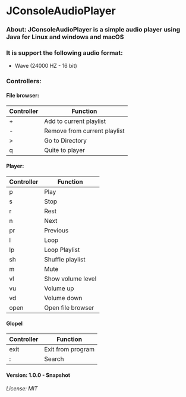 # JConsoleAudioPlayer

### About: JConsoleAudioPlayer is a simple audio player using Java for Linux and windows and macOS <br>
### It is support the following audio format: 
- Wave (24000 HZ - 16 bit) 

### Controllers: 

#### File browser:
| Controller | Function                     |
|------------|------------------------------|
| +          | Add to current playlist      |
| -          | Remove from current playlist |
 | &gt;       | Go to Directory              |
| q          | Quite to player              |
#### Player:
| Controller | Function          |
|------------|-------------------|
| p          | Play              |
| s          | Stop              |
| r          | Rest              |
 | n          | Next              |
 | pr         | Previous          |
 | l          | Loop              |
 | lp         | Loop Playlist     |
| sh         | Shuffle playlist  |
| m          | Mute              |
| vl         | Show volume level |
| vu         | Volume up         |
| vd         | Volume down       |
| open       | Open file browser |

#### Glopel
| Controller | Function          |
|------------|-------------------|
| exit       | Exit from program |
| :          | Search            |

#### Version: 1.0.0 - Snapshot

###### License: MIT